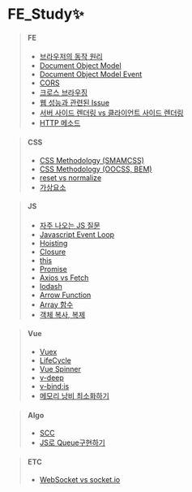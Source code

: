# FE_Study✨

> #### FE   
  > - [브라우저의 동작 원리](https://github.com/marybin99/CS/blob/main/FE/%EB%B8%8C%EB%9D%BC%EC%9A%B0%EC%A0%80%EC%9D%98%20%EB%8F%99%EC%9E%91%20%EC%9B%90%EB%A6%AC.md)
  > - [Document Object Model](https://github.com/marybin99/CS/blob/main/FE/Document%20Object%20Model.md)   
  > - [Document Object Model Event](https://github.com/marybin99/CS/blob/main/FE/Document%20Object%20Model%20Event.md)   
  > - [CORS](https://github.com/marybin99/CS/blob/main/FE/CORS.md)   
  > - [크로스 브라우징](https://github.com/marybin99/CS/blob/main/FE/%ED%81%AC%EB%A1%9C%EC%8A%A4%20%EB%B8%8C%EB%9D%BC%EC%9A%B0%EC%A7%95.md)   
  > - [웹 성능과 관련된 Issue](https://github.com/marybin99/CS/blob/main/FE/%EC%9B%B9%20%EC%84%B1%EB%8A%A5%EA%B3%BC%20%EA%B4%80%EB%A0%A8%EB%90%9C%20Issue.md)   
  > - [서버 사이드 렌더링 vs 클라이언트 사이드 렌더링](https://github.com/marybin99/CS/blob/main/FE/SSR%20vs%20CSR.md)
  > - [HTTP 메소드](https://github.com/marybin99/CS/blob/main/FE/HTTP%20%EB%A9%94%EC%86%8C%EB%93%9C.md) 

> #### CSS   
  > - [CSS Methodology (SMAMCSS)](https://github.com/marybin99/CS/blob/main/CSS/CSS%20Methodology%20(SMACSS).md)   
  > - [CSS Methodology (OOCSS, BEM)](https://github.com/marybin99/CS/blob/main/CSS/CSS%20Methodology%20(OOCSS%2C%20BEM).md)   
  > - [reset vs normalize](https://github.com/marybin99/CS/blob/main/CSS/reset%20vs%20normalize.md)
  > - [가상요소](https://github.com/marybin99/CS/blob/main/CSS/%EA%B0%80%EC%83%81%EC%9A%94%EC%86%8C.md)

> #### JS   
  > - [자주 나오는 JS 질문](https://github.com/marybin99/CS/blob/main/JS/JS%20Question.md)
  > - [Javascript Event Loop](https://github.com/marybin99/CS/blob/main/JS/Javascript%20Event%20Loop.md)   
  > - [Hoisting](https://github.com/marybin99/CS/blob/main/JS/Hoisting.md)   
  > - [Closure](https://github.com/marybin99/CS/blob/main/JS/Closure.md)
  > - [this](https://github.com/marybin99/CS/blob/main/JS/this.md)
  > - [Promise](https://github.com/marybin99/CS/blob/main/JS/Promise.md)
  > - [Axios vs Fetch](https://github.com/marybin99/CS/blob/main/JS/Axios%20vs%20Fetch.md)
  > - [lodash](https://github.com/marybin99/CS/blob/main/JS/lodash.md)
  > - [Arrow Function](https://github.com/marybin99/CS/blob/main/JS/Arrow%20Function.md)
  > - [Array 함수](https://github.com/marybin99/CS/blob/main/JS/Array%20%ED%95%A8%EC%88%98.md)
  > - [객체 복사, 복제](https://github.com/marybin99/FE_Study/blob/main/JS/%EA%B0%9D%EC%B2%B4%20%EB%B3%B5%EC%82%AC%26%EB%B3%B5%EC%A0%9C.md)

> #### Vue
  > - [Vuex](https://github.com/marybin99/CS/blob/main/Vue/Vuex.md)
  > - [LifeCycle](https://github.com/marybin99/CS/blob/main/Vue/LifeCycle.md)
  > - [Vue Spinner](https://github.com/marybin99/CS/blob/main/Vue/Vue%20Spinner.md)
  > - [v-deep](https://github.com/marybin99/CS/blob/main/Vue/v-deep.md)
  > - [v-bind:is](https://github.com/marybin99/CS/blob/main/Vue/v-bind%3Ais.md) 
  > - [메모리 낭비 최소화하기](https://github.com/marybin99/FE_Study/blob/main/Vue/%EB%A9%94%EB%AA%A8%EB%A6%AC%20%EB%82%AD%EB%B9%84%20%EC%B5%9C%EC%86%8C%ED%99%94%ED%95%98%EA%B8%B0.md)

> #### Algo
  > - [SCC](https://github.com/marybin99/CS/blob/main/Algo/SCC.md)
  > - [JS로 Queue구현하기](https://github.com/marybin99/CS/blob/main/Algo/Queue.md)

> #### ETC
  > - [WebSocket vs socket.io](https://github.com/marybin99/CS/blob/main/WebSocket%20vs%20socket.io.md)
